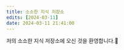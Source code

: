 ```yaml
---
title: 소소한 지식 저장소
edits: [2024-03-11]
date: 2024-03-11 21:41:00
---
```


저의 소소한 지식 저장소에 오신 것을 환영합니다.👋 <br>

